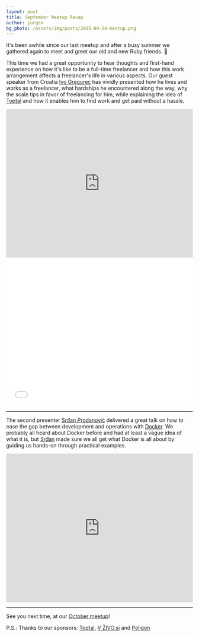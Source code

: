 ```yaml
---
layout: post
title: September Meetup Recap
author: jurgen
bg_photo: /assets/img/posts/2015-09-24-meetup.png
---
```


It's been awhile since our last meetup and after a busy summer we gathered again to meet and greet our old and new Ruby friends. :tada:

This time we had a great opportunity to hear thoughts and first-hand experience on how it's like to be a full-time freelancer and how this work arrangement affects a freelancer's life in various aspects. Our guest speaker from Croatia [Ivo Gregurec](http://ivo.sinmc.org/) has vividly presented how he lives and works as a freelancer, what hardships he encountered along the way, why the scale tips in favor of freelancing for him, while explaining the idea of [Toptal](http://www.toptal.com) and how it enables him to find work and get paid without a hassle.

<iframe height="400" src="https://www.youtube.com/embed/JTvNJWIyYr8" frameborder="0" style="width: 100%" allowfullscreen></iframe>

<iframe height="400" src="//www.slideshare.net/slideshow/embed_code/key/9zBAgassBMpxyp" frameborder="0" marginwidth="0" marginheight="0" scrolling="no" style="width: 100%;" allowfullscreen> </iframe>

***

The second presenter [Srđan Prodanović](http://some1else.flavors.me/) delivered a great talk on how to ease the gap between development and operations with [Docker](https://www.docker.com/). We probably all heard about Docker before and had at least a vague idea of what it is, but [Srđan](http://some1else.flavors.me/) made sure we all get what Docker is all about by guiding us hands-on through practical examples.

<iframe height="400" src="https://www.youtube.com/embed/d4NV11dYjNk" frameborder="0" style="width:100%" allowfullscreen></iframe>

***

See you next time, at our [October meetup](http://www.meetup.com/RubySlovenia/events/225724778)!

P.S.: Thanks to our sponsors: [Toptal](http://www.toptal.com), [V ŽIVO.si](http://www.vzivo.si/) and [Poligon](http://www.poligon.si/)
